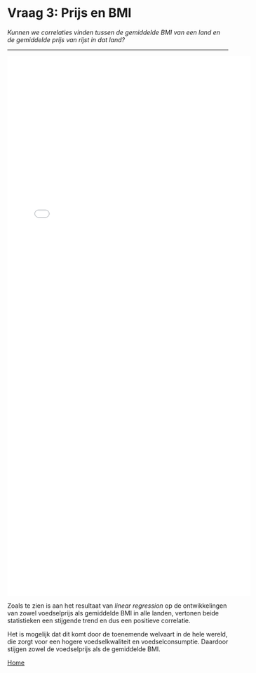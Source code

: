 # Vraag 3: Prijs en BMI
*Kunnen we correlaties vinden tussen de gemiddelde BMI van een land en de gemiddelde prijs van rijst in dat land?*

<hr>

<iframe src="/DAV/git/lineair_regression.html"
    sandbox="allow-same-origin allow-scripts"
    height="1230"
    width="110%"
    max-width="100%"
    scrolling="yes"
    seamless="seamless"
    frameborder="0">
</iframe>

Zoals te zien is aan het resultaat van *linear regression* op de ontwikkelingen van zowel voedselprijs als gemiddelde BMI in alle landen, vertonen beide statistieken een stijgende trend en dus een positieve correlatie.

Het is mogelijk dat dit komt door de toenemende welvaart in de hele wereld, die zorgt voor een hogere voedselkwaliteit en voedselconsumptie. Daardoor stijgen zowel de voedselprijs als de gemiddelde BMI.

<a href="/DAV/dashboard">Home</a>
